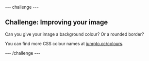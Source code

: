 --- challenge ---
## Challenge: Improving your image
Can you give your image a background colour? Or a rounded border?

You can find more CSS colour names at <a href="http://jumpto.cc/colours" target="_blank">jumpto.cc/colours</a>.

--- /challenge ---